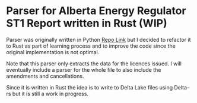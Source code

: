# Parser for Alberta Energy Regulator ST1 Report written in Rust (WIP)

Parser was originally written in Python [Repo Link](https://github.com/jojayaro/Exploration_App) but I decided to refactor it to Rust as part of learning process and to improve the code since the original implementation is not optimal.

Note that this parser only extracts the data for the licences issued. I will eventually include a parser for the whole file to also include the amendments and cancellations.

Since it is written in Rust the idea is to write to Delta Lake files using Delta-rs but it is still a work in progress.